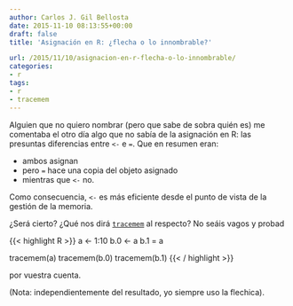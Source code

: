 ```yaml
---
author: Carlos J. Gil Bellosta
date: 2015-11-10 08:13:55+00:00
draft: false
title: 'Asignación en R: ¿flecha o lo innombrable?'

url: /2015/11/10/asignacion-en-r-flecha-o-lo-innombrable/
categories:
- r
tags:
- r
- tracemem
---
```


Alguien que no quiero nombrar (pero que sabe de sobra quién es) me comentaba el otro día algo que no sabía de la asignación en R: las presuntas diferencias entre `<-` e `=`. Que en resumen eran:

* ambos asignan
* pero `=` hace una copia del objeto asignado
* mientras que `<-` no.

Como consecuencia, `<-` es más eficiente desde el punto de vista de la gestión de la memoria.

¿Será cierto? ¿Qué nos dirá [`tracemem`](http://www.datanalytics.com/2011/10/03/gestion-avanzada-de-memoria-en-r-tracemem/) al respecto? No seáis vagos y probad

{{< highlight R >}}
a <- 1:10
b.0 <- a
b.1 = a

tracemem(a)
tracemem(b.0)
tracemem(b.1)
{{< / highlight >}}


por vuestra cuenta.

(Nota: independientemente del resultado, yo siempre uso la flechica).





